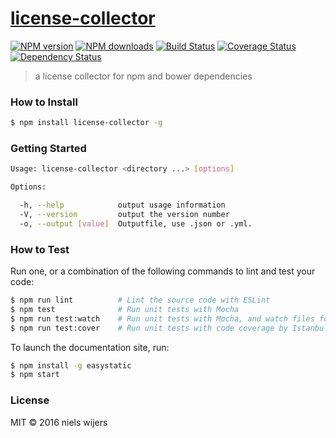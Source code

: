 # [license-collector](https://github.com/nielswijers/license-collector)

[![NPM version](http://img.shields.io/npm/v/license-collector.svg?style=flat-square)](https://www.npmjs.com/package/license-collector)
[![NPM downloads](http://img.shields.io/npm/dm/license-collector.svg?style=flat-square)](https://www.npmjs.com/package/license-collector)
[![Build Status](http://img.shields.io/travis/nielswijers/license-collector/master.svg?style=flat-square)](https://travis-ci.org/nielswijers/license-collector)
[![Coverage Status](https://img.shields.io/coveralls/nielswijers/license-collector.svg?style=flat-square)](https://coveralls.io/nielswijers/license-collector)
[![Dependency Status](http://img.shields.io/david/nielswijers/license-collector.svg?style=flat-square)](https://david-dm.org/nielswijers/license-collector)

> a license collector for npm and bower dependencies

### How to Install

```sh
$ npm install license-collector -g
```

### Getting Started

```sh
Usage: license-collector <directory ...> [options]

Options:

  -h, --help            output usage information
  -V, --version         output the version number
  -o, --output [value]  Outputfile, use .json or .yml.
```

### How to Test

Run one, or a combination of the following commands to lint and test your code:

```sh
$ npm run lint          # Lint the source code with ESLint
$ npm test              # Run unit tests with Mocha
$ npm run test:watch    # Run unit tests with Mocha, and watch files for changes
$ npm run test:cover    # Run unit tests with code coverage by Istanbul
```

To launch the documentation site, run:

```sh
$ npm install -g easystatic
$ npm start
```

### License

MIT © 2016 niels wijers
